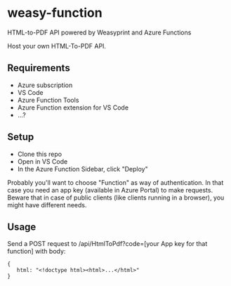 # weasy-function
HTML-to-PDF API powered by Weasyprint and Azure Functions

Host your own HTML-To-PDF API.

## Requirements
- Azure subscription
- VS Code
- Azure Function Tools
- Azure Function extension for VS Code
- ...?

## Setup
- Clone this repo
- Open in VS Code
- In the Azure Function Sidebar, click "Deploy"

Probably you'll want to choose "Function" as way of authentication. In that case you need an app key (available in Azure Portal) to make requests.
Beware that in case of public clients (like clients running in a browser), you might have different needs.

## Usage
Send a POST request to /api/HtmlToPdf?code=[your App key for that function] with body:
```
{
   html: "<!doctype html><html>...</html>"
}
```
